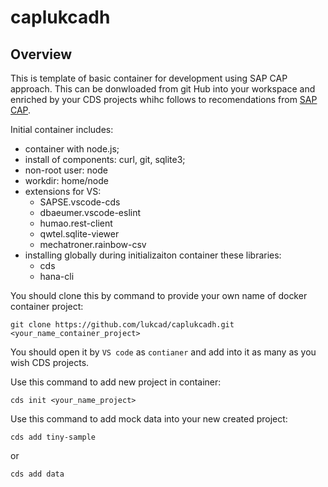 # caplukcadh

## Overview

This is template of basic container for development using SAP CAP approach. This can be donwloaded from git Hub into your workspace and enriched by your CDS projects whihc follows to recomendations from [SAP CAP](https://cap.cloud.sap/docs/about/).

Initial container includes:

* container with node.js;
* install of components: curl, git, sqlite3;
* non-root user: node
* workdir: home/node
* extensions for VS:
  * SAPSE.vscode-cds
  * dbaeumer.vscode-eslint
  * humao.rest-client
  * qwtel.sqlite-viewer
  * mechatroner.rainbow-csv
* installing globally during initializaiton container these libraries:
  * cds
  * hana-cli

You should clone this by command to provide your own name of docker container project:

    git clone https://github.com/lukcad/caplukcadh.git <your_name_container_project>


You should open it by `VS code` as `contianer` and add into it as many as you wish CDS projects.

Use this command to add new project in container:

    cds init <your_name_project>

Use this command to add mock data into your new created project:

    cds add tiny-sample

or

    cds add data
